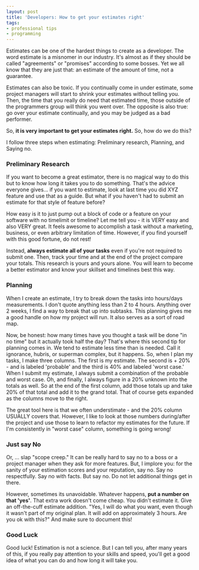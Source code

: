 ```yaml
---
layout: post
title: 'Developers: How to get your estimates right'
tags:
- professional tips
- programming
---
```

Estimates can be one of the hardest things to create as a developer.  The word estimate is a misnomer in our industry. It's almost as if they should be called "agreements" or "promises" according to some bosses.  Yet we all know that they are just that: an estimate of the amount of time, not a guarantee.  

Estimates can also be toxic.  If you continually come in under estimate, some project managers will start to shrink your estimates without telling you.  Then, the time that you really do need that estimated time, those outside of the programmers group will think you went over.  The opposite is also true: go over your estimate continually, and you may be judged as a bad performer.

So, **it is very important to get your estimates right.**  So, how do we do this?  

I follow three steps when estimating: Preliminary research, Planning, and Saying no.

### Preliminary Research

If you want to become a great estimator, there is no magical way to do this but to know how long it takes you to do something.  That's the advice everyone gives... if you want to estimate, look at last time you did XYZ feature and use that as a guide.  But what if you haven't had to submit an estimate for that style of feature before?

How easy is it to just pump out a block of code or a feature on your software with no timelimit or timeline?  Let me tell you - it is VERY easy and also VERY great.  It feels awesome to accomplish a task without a marketing, business, or even arbitrary limitation of time.  However, if you find yourself with this good fortune, do not rest!

Instead, **always estimate all of your tasks** even if you're not required to submit one.  Then, track your time and at the end of the project compare your totals.  This research is yours and yours alone.  You will learn to become a better estimator and know your skillset and timelines best this way.

### Planning

When I create an estimate, I try to break down the tasks into hours/days measurements.  I don't quote anything less than 2 to 4 hours.  Anything over 2 weeks, I find a way to break that up into subtasks.  This planning gives me a good handle on how my project will run. It also serves as a sort of road map.

Now, be honest: how many times have you thought a task will be done "in no time" but it actually took half the day?  That's where this second tip for planning comes in.  We tend to estimate less time than is needed.  Call it ignorance, hubris, or superman complex, but it happens.  So, when I plan my tasks, I make three columns.  The first is my estimate.  The second is + 20% - and is labeled 'probable' and the third is 40% and labeled 'worst case.'  When I submit my estimate, I always submit a combination of the probable and worst case.  Oh, and finally, I always figure in a 20% unknown into the totals as well.  So at the end of the first column, add those totals up and take 20% of that total and add it to the grand total.  That of course gets expanded as the columns move to the right.

The great tool here is that we often understimate - and the 20% column USUALLY covers that.  However, I like to look at those numbers during/after the project and use those to learn to refactor my estimates for the future.  If I'm consistently in "worst case" column, something is going wrong!

### Just say No

Or, ... slap "scope creep."  It can be really hard to say no to a boss or a project manager when they ask for more features.  But, I implore you: for the sanity of your estimation scores and your reputation, say no.  Say no respectfully.  Say no with facts.  But say no.  Do not let additional things get in there.

However, sometimes its unavoidable.  Whatever happens, **put a number on that 'yes'**.  That extra work doesn't come cheap.  You didn't estimate it.  Give an off-the-cuff estimate addition.  "Yes, I will do what you want, even though it wasn't part of my original plan.  It will add on approximately 3 hours.  Are you ok with this?"  And make sure to document this!

### Good Luck

Good luck!  Estimation is not a science.  But I can tell you, after many years of this, if you really pay attention to your skills and speed, you'll get a good idea of what you can do and how long it will take you.
